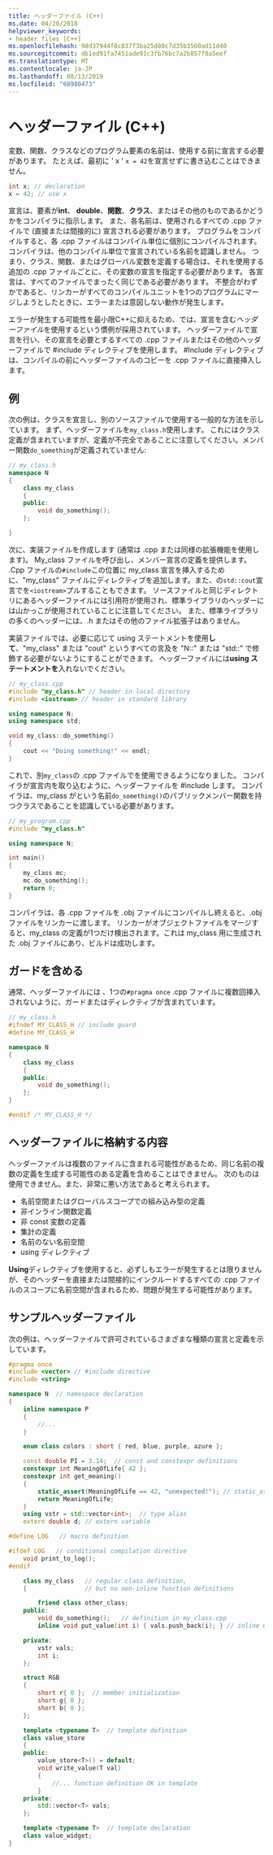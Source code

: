 ```yaml
---
title: ヘッダーファイル (C++)
ms.date: 04/20/2018
helpviewer_keywords:
- header files [C++]
ms.openlocfilehash: 98d37944f8c037f3ba25d80c7d35b3560ad11d40
ms.sourcegitcommit: db1ed91fa7451ade91c3fb76bc7a2b857f8a5eef
ms.translationtype: MT
ms.contentlocale: ja-JP
ms.lasthandoff: 08/13/2019
ms.locfileid: "68980473"
---
```

# <a name="header-files-c"></a>ヘッダーファイル (C++)

変数、関数、クラスなどのプログラム要素の名前は、使用する前に宣言する必要があります。 たとえば、最初に ' x ' `x = 42`を宣言せずに書き込むことはできません。

```cpp
int x; // declaration
x = 42; // use x
```

宣言は、要素が**int**、 **double**、**関数**、**クラス**、またはその他のものであるかどうかをコンパイラに指示します。  また、各名前は、使用されるすべての .cpp ファイルで (直接または間接的に) 宣言される必要があります。 プログラムをコンパイルすると、各 .cpp ファイルはコンパイル単位に個別にコンパイルされます。 コンパイラは、他のコンパイル単位で宣言されている名前を認識しません。 つまり、クラス、関数、またはグローバル変数を定義する場合は、それを使用する追加の .cpp ファイルごとに、その変数の宣言を指定する必要があります。 各宣言は、すべてのファイルでまったく同じである必要があります。 不整合がわずかであると、リンカーがすべてのコンパイルユニットを1つのプログラムにマージしようとしたときに、エラーまたは意図しない動作が発生します。

エラーが発生する可能性を最小限C++に抑えるため、では、宣言を含む*ヘッダーファイル*を使用するという慣例が採用されています。 ヘッダーファイルで宣言を行い、その宣言を必要とするすべての .cpp ファイルまたはその他のヘッダーファイルで #include ディレクティブを使用します。 #Include ディレクティブは、コンパイルの前にヘッダーファイルのコピーを .cpp ファイルに直接挿入します。

## <a name="example"></a>例

次の例は、クラスを宣言し、別のソースファイルで使用する一般的な方法を示しています。 まず、ヘッダーファイルを`my_class.h`使用します。 これにはクラス定義が含まれていますが、定義が不完全であることに注意してください。メンバー関数`do_something`が定義されていません:

```cpp
// my_class.h
namespace N
{
    class my_class
    {
    public:
        void do_something();
    };

}
```

次に、実装ファイルを作成します (通常は .cpp または同様の拡張機能を使用します)。 My_class ファイルを呼び出し、メンバー宣言の定義を提供します。 .Cpp ファイルの`#include`この位置に my_class 宣言を挿入するために、"my_class" ファイルにディレクティブを追加します。また、の`std::cout`宣言でを`<iostream>`プルすることもできます。 ソースファイルと同じディレクトリにあるヘッダーファイルには引用符が使用され、標準ライブラリのヘッダーには山かっこが使用されていることに注意してください。 また、標準ライブラリの多くのヘッダーには、.h またはその他のファイル拡張子はありません。

実装ファイルでは、必要に応じて using ステートメントを使用**して**、"my_class" または "cout" というすべての言及を "N::" または "std::" で修飾する必要がないようにすることができます。  ヘッダーファイルには**using ステートメントを**入れないでください。

```cpp
// my_class.cpp
#include "my_class.h" // header in local directory
#include <iostream> // header in standard library

using namespace N;
using namespace std;

void my_class::do_something()
{
    cout << "Doing something!" << endl;
}
```

これで、別`my_class`の .cpp ファイルでを使用できるようになりました。 コンパイラが宣言内を取り込むように、ヘッダーファイルを #include します。 コンパイラは、my_class がという名前`do_something()`のパブリックメンバー関数を持つクラスであることを認識している必要があります。

```cpp
// my_program.cpp
#include "my_class.h"

using namespace N;

int main()
{
    my_class mc;
    mc.do_something();
    return 0;
}
```

コンパイラは、各 .cpp ファイルを .obj ファイルにコンパイルし終えると、.obj ファイルをリンカーに渡します。 リンカーがオブジェクトファイルをマージすると、my_class の定義が1つだけ検出されます。これは my_class 用に生成された .obj ファイルにあり、ビルドは成功します。

## <a name="include-guards"></a>ガードを含める

通常、ヘッダーファイルには 、1つの`#pragma once` .cpp ファイルに複数回挿入されないように、ガードまたはディレクティブが含まれています。

```cpp
// my_class.h
#ifndef MY_CLASS_H // include guard
#define MY_CLASS_H

namespace N
{
    class my_class
    {
    public:
        void do_something();
    };
}

#endif /* MY_CLASS_H */
```

## <a name="what-to-put-in-a-header-file"></a>ヘッダーファイルに格納する内容

ヘッダーファイルは複数のファイルに含まれる可能性があるため、同じ名前の複数の定義を生成する可能性のある定義を含めることはできません。 次のものは使用できません。また、非常に悪い方法であると考えられます。

- 名前空間またはグローバルスコープでの組み込み型の定義
- 非インライン関数定義
- 非 const 変数の定義
- 集計の定義
- 名前のない名前空間
- using ディレクティブ

**Using**ディレクティブを使用すると、必ずしもエラーが発生するとは限りませんが、そのヘッダーを直接または間接的にインクルードするすべての .cpp ファイルのスコープに名前空間が含まれるため、問題が発生する可能性があります。

## <a name="sample-header-file"></a>サンプルヘッダーファイル

次の例は、ヘッダーファイルで許可されているさまざまな種類の宣言と定義を示しています。

```cpp
#pragma once
#include <vector> // #include directive
#include <string>

namespace N  // namespace declaration
{
    inline namespace P
    {
        //...
    }

    enum class colors : short { red, blue, purple, azure };

    const double PI = 3.14;  // const and constexpr definitions
    constexpr int MeaningOfLife{ 42 };
    constexpr int get_meaning()
    {
        static_assert(MeaningOfLife == 42, "unexpected!"); // static_assert
        return MeaningOfLife;
    }
    using vstr = std::vector<int>;  // type alias
    extern double d; // extern variable

#define LOG   // macro definition

#ifdef LOG   // conditional compilation directive
    void print_to_log();
#endif

    class my_class   // regular class definition,
    {                // but no non-inline function definitions

        friend class other_class;
    public:
        void do_something();   // definition in my_class.cpp
        inline void put_value(int i) { vals.push_back(i); } // inline OK

    private:
        vstr vals;
        int i;
    };

    struct RGB
    {
        short r{ 0 };  // member initialization
        short g{ 0 };
        short b{ 0 };
    };

    template <typename T>  // template definition
    class value_store
    {
    public:
        value_store<T>() = default;
        void write_value(T val)
        {
            //... function definition OK in template
        }
    private:
        std::vector<T> vals;
    };

    template <typename T>  // template declaration
    class value_widget;
}
```
